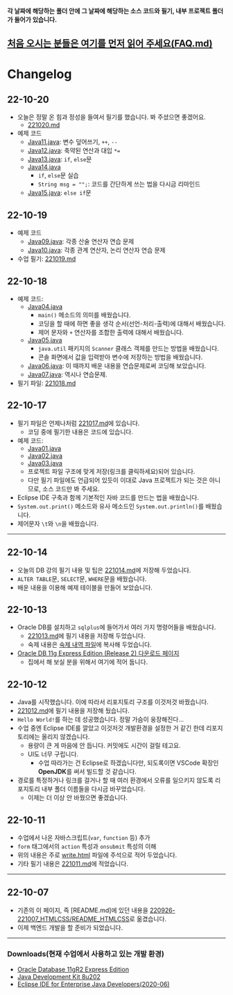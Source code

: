 **각 날짜에 해당하는 폴더 안에 그 날짜에 해당하는 소스 코드와 필기, 내부 프로젝트 폴더가 들어가 있습니다.**

## [처음 오시는 분들은 여기를 먼저 읽어 주세요(FAQ.md)](/FAQ.md)

# Changelog

## 22-10-20

- 오늘은 정말 온 힘과 정성을 들여서 필기를 했습니다. 봐 주셨으면 좋겠어요.
    - [221020.md](/221011-_JAVA_AND_ETC/221020/221020.md)
- 예제 코드
    - [Java11.java](/221011-_JAVA_AND_ETC/221020/javastudy56/javastudy/src/javastudy/Java11.java): 변수 덮어쓰기, `++`, `--`
    - [Java12.java](/221011-_JAVA_AND_ETC/221020/javastudy56/javastudy/src/javastudy/Java12.java): 축약된 연산과 대입 `*=`
    - [Java13.java](/221011-_JAVA_AND_ETC/221020/javastudy56/javastudy/src/javastudy/Java13.java): `if`, `else`문
    - [Java14.java](/221011-_JAVA_AND_ETC/221020/javastudy56/javastudy/src/javastudy/Java14.java)
        - `if`, `else`문 실습
        - `String msg = "";`: 코드를 간단하게 쓰는 법을 다시금 리마인드
    - [Java15.java](/221011-_JAVA_AND_ETC/221020/javastudy56/javastudy/src/javastudy/Java15.java): `else if`문

## 22-10-19

- 예제 코드
    - [Java09.java](/221011-_JAVA_AND_ETC/221019/javastudy56/javastudy/src/javastudy/Java09.java): 각종 산술 연산자 연습 문제
    - [Java10.java](/221011-_JAVA_AND_ETC/221019/javastudy56/javastudy/src/javastudy/Java10.java): 각종 관계 연산자, 논리 연산자 연습 문제
- 수업 필기: [221019.md](/221011-_JAVA_AND_ETC/221019/221019.md)

## 22-10-18

- 예제 코드:
    - [Java04.java](/221011-_JAVA_AND_ETC/221018/javastudy56/javastudy/src/javastudy/Java04.java)
        - `main()` 메소드의 의미를 배웠습니다.
        - 코딩을 할 때에 하면 좋을 생각 순서(선언-처리-출력)에 대해서 배웠습니다.
        - 제어 문자와 `+` 연산자를 조합한 출력에 대해서 배웠습니다.
    - [Java05.java](/221011-_JAVA_AND_ETC/221018/javastudy56/javastudy/src/javastudy/Java05.java)
        - `java.util` 패키지의 `Scanner` 클래스 객체를 만드는 방법을 배웠습니다.
        - 콘솔 화면에서 값을 입력받아 변수에 저장하는 방법을 배웠습니다.
    - [Java06.java](/221011-_JAVA_AND_ETC/221018/javastudy56/javastudy/src/javastudy/Java06.java): 이 때까지 배운 내용을 연습문제로써 코딩해 보았습니다.
    - [Java07.java](/221011-_JAVA_AND_ETC/221018/javastudy56/javastudy/src/javastudy/Java07.java): 역시나 연습문제.
- 필기 파일: [221018.md](/221011-_JAVA_AND_ETC/221018/221018.md)

## 22-10-17

- 필기 파일은 언제나처럼 [221017.md](/221011-_JAVA_AND_ETC/221017/221017.md)에 있습니다.
    - 코딩 중에 필기한 내용은 코드에 있습니다.
- 예제 코드:
    - [Java01.java](/221011-_JAVA_AND_ETC/221017/javastudy56/javastudy/src/javastudy/Java01.java)
    - [Java02.java](/221011-_JAVA_AND_ETC/221017/javastudy56/javastudy/src/javastudy/Java02.java)
    - [Java03.java](/221011-_JAVA_AND_ETC/221017/javastudy56/javastudy/src/javastudy/Java03.java)
    - 프로젝트 파일 구조에 맞게 저장(링크를 클릭하세요)되어 있습니다.
    - 다만 필기 파일에도 언급되어 있듯이 이대로 Java 프로젝트가 되는 것은 아니므로, 소스 코드만 봐 주세요.
- Eclipse IDE 구축과 함께 기본적인 자바 코드를 만드는 법을 배웠습니다.
- `System.out.print()` 메소드와 유사 메소드인 `System.out.println()`를 배웠습니다.
- 제어문자 `\t`와 `\n`을 배웠습니다.

---

## 22-10-14

- 오늘의 DB 강의 필기 내용 및 팁은 [221014.md](/221011-_JAVA_AND_ETC/221014/221014.md)에 저장해 두었습니다.
- `ALTER TABLE`문, `SELECT`문, `WHERE`문을 배웠습니다.
- 배운 내용을 이용해 예제 테이블을 만들어 보았습니다.

## 22-10-13

- Oracle DB를 설치하고 `sqlplus`에 들어가서 여러 가지 명령어들을 배웠습니다.
    - [221013.md](/221011-_JAVA_AND_ETC/221013/221013.md)에 필기 내용을 저장해 두었습니다.
    - 숙제 내용은 [숙제 내역 파일](/221011-_JAVA_AND_ETC/221013/숙제_내역)에 복사해 두었습니다.
- [Oracle DB 11g Express Edition (Release 2) 다운로드 페이지](https://www.oracle.com/database/technologies/xe-prior-release-downloads.html)
    - 집에서 해 보실 분을 위해서 여기에 적어 둡니다.

## 22-10-12

- Java를 시작했습니다. 이에 따라서 리포지토리 구조를 이것저것 바꿨습니다.
- [221012.md](/221011-_JAVA_AND_ETC/221012/221012.md)에 필기 내용을 저장해 뒀습니다.
- `Hello World!`를 하는 데 성공했습니다. 정말 가슴이 웅장해진다...
- 수업 중엔 Eclipse IDE를 깔았고 이것저것 개발환경을 설정한 거 같긴 한데 리포지토리에는 올리지 않겠습니다.
    - 용량이 큰 게 마음에 안 듭니다. 커밋에도 시간이 걸릴 테고요.
    - UI도 너무 구립니다.
        - 수업 따라가는 건 Eclipse로 하겠습니다만, 되도록이면 VSCode 확장인 **OpenJDK**를 써서 빌드할 것 같습니다.
- 경로를 특정하거나 링크를 걸거나 할 때 여러 환경에서 오류를 일으키지 않도록 리포지토리 내부 폴더 이름들을 다시금 바꾸었습니다.
    - 이제는 더 이상 안 바꿨으면 좋겠습니다.

## 22-10-11

- 수업에서 나온 자바스크립트(`var`, `function` 등) 추가
- `form` 태그에서의 `action` 특성과 `onsubmit` 특성의 이해
- 위의 내용은 주로 [write.html](/221011-_JAVA_AND_ETC/221011/write.html) 파일에 주석으로 적어 두었습니다.
- 기타 필기 내용은 [221011.md](/221011-_JAVA_AND_ETC/221011/221011.md)에 적었습니다.

---

## 22-10-07

- 기존의 이 페이지, 즉 [README.md]에 있던 내용을 [220926-221007_HTMLCSS/README_HTMLCSS](/220926-221007_HTMLCSS/README_HTMLCSS.md)로 옮겼습니다. 
- 이제 백엔드 개발을 할 준비가 되었습니다.

---

### Downloads(현재 수업에서 사용하고 있는 개발 환경)

- [Oracle Database 11gR2 Express Edition](https://www.oracle.com/database/technologies/xe-prior-release-downloads.html)
- [Java Development Kit 8u202](https://www.oracle.com/kr/java/technologies/javase/javase8-archive-downloads.html)
- [Eclipse IDE for Enterprise Java Developers(2020-06)](https://www.eclipse.org/downloads/download.php?file=/technology/epp/downloads/release/2020-06/R/eclipse-jee-2020-06-R-win32-x86_64.zip)